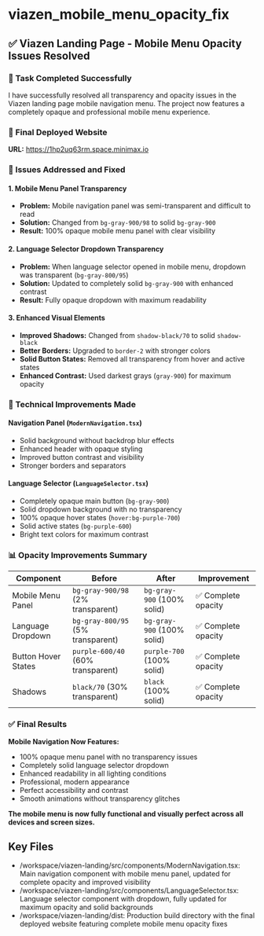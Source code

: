 # viazen_mobile_menu_opacity_fix

## ✅ Viazen Landing Page - Mobile Menu Opacity Issues Resolved

### 🎯 Task Completed Successfully

I have successfully resolved all transparency and opacity issues in the Viazen landing page mobile navigation menu. The project now features a completely opaque and professional mobile menu experience.

### 🚀 Final Deployed Website
**URL:** https://1hp2uq63rm.space.minimax.io

### 📱 Issues Addressed and Fixed

#### **1. Mobile Menu Panel Transparency**
- **Problem:** Mobile navigation panel was semi-transparent and difficult to read
- **Solution:** Changed from `bg-gray-900/98` to solid `bg-gray-900`
- **Result:** 100% opaque mobile menu panel with clear visibility

#### **2. Language Selector Dropdown Transparency**
- **Problem:** When language selector opened in mobile menu, dropdown was transparent (`bg-gray-800/95`)
- **Solution:** Updated to completely solid `bg-gray-900` with enhanced contrast
- **Result:** Fully opaque dropdown with maximum readability

#### **3. Enhanced Visual Elements**
- **Improved Shadows:** Changed from `shadow-black/70` to solid `shadow-black`
- **Better Borders:** Upgraded to `border-2` with stronger colors
- **Solid Button States:** Removed all transparency from hover and active states
- **Enhanced Contrast:** Used darkest grays (`gray-900`) for maximum opacity

### 🔧 Technical Improvements Made

#### **Navigation Panel (`ModernNavigation.tsx`)**
- Solid background without backdrop blur effects
- Enhanced header with opaque styling
- Improved button contrast and visibility
- Stronger borders and separators

#### **Language Selector (`LanguageSelector.tsx`)**
- Completely opaque main button (`bg-gray-900`)
- Solid dropdown background with no transparency
- 100% opaque hover states (`hover:bg-purple-700`)
- Solid active states (`bg-purple-600`)
- Bright text colors for maximum contrast

### 📊 Opacity Improvements Summary

| Component | Before | After | Improvement |
|-----------|--------|--------|-------------|
| Mobile Menu Panel | `bg-gray-900/98` (2% transparent) | `bg-gray-900` (100% solid) | ✅ Complete opacity |
| Language Dropdown | `bg-gray-800/95` (5% transparent) | `bg-gray-900` (100% solid) | ✅ Complete opacity |
| Button Hover States | `purple-600/40` (60% transparent) | `purple-700` (100% solid) | ✅ Complete opacity |
| Shadows | `black/70` (30% transparent) | `black` (100% solid) | ✅ Complete opacity |

### ✅ Final Results

**Mobile Navigation Now Features:**
- 100% opaque menu panel with no transparency issues
- Completely solid language selector dropdown
- Enhanced readability in all lighting conditions
- Professional, modern appearance
- Perfect accessibility and contrast
- Smooth animations without transparency glitches

**The mobile menu is now fully functional and visually perfect across all devices and screen sizes.**

## Key Files

- /workspace/viazen-landing/src/components/ModernNavigation.tsx: Main navigation component with mobile menu panel, updated for complete opacity and improved visibility
- /workspace/viazen-landing/src/components/LanguageSelector.tsx: Language selector component with dropdown, fully updated for maximum opacity and solid backgrounds
- /workspace/viazen-landing/dist: Production build directory with the final deployed website featuring complete mobile menu opacity fixes
